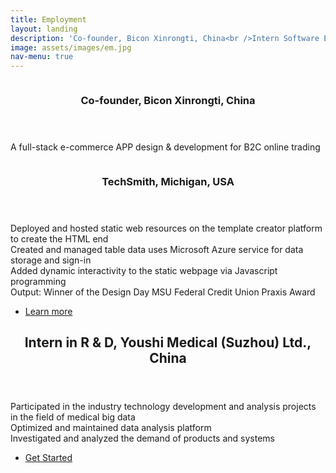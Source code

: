 ```yaml
---
title: Employment
layout: landing
description: 'Co-founder, Bicon Xinrongti, China<br />Intern Software Engineer in Senior Capstone Project, TechSmith, Michigan<br />Intern in R & D, Youshi Medical (Suzhou) Ltd., China'
image: assets/images/em.jpg
nav-menu: true
---
```


<!-- Main -->
<div id="main">


<!-- One -->
<section id="two" class="spotlights">
	<section>
		<a href="generic.html" class="image">
			<img src="{% link assets/images/em.jpg %}" alt="" data-position="center center" />
		</a>
		<div class="content">
			<div class="inner">
				<header class="major">
					<h3>Co-founder, Bicon Xinrongti, China</h3>
				</header>
				<p>A full-stack e-commerce APP design & development for B2C online trading</p>
			</div>
		</div>
	</section>
	<section>
		<a href="generic.html" class="image">
			<img src="{% link assets/images/tech.jpg %}" alt="" data-position="25% 25%" />
		</a>
		<div class="content">
			<div class="inner">
				<header class="major">
					<h3>TechSmith, Michigan, USA</h3>
				</header>
				<p>Deployed and hosted static web resources on the template creator platform to create the HTML end<br />Created and managed table data uses Microsoft Azure service for data storage and sign-in<br />Added dynamic interactivity to the static webpage via Javascript programming<br />Output: Winner of the Design Day MSU Federal Credit Union Praxis Award</p>
				<ul class="actions">
					<li><a href="generic.html" class="button">Learn more</a></li>
				</ul>
			</div>
		</div>
	</section>
</section>

<!-- Two -->
<section id="three">
	<div class="inner">
		<header class="major">
			<h2>Intern in R & D, Youshi Medical (Suzhou) Ltd., China</h2>
		</header>
		<p>Participated in the industry technology development and analysis projects in the field of medical big data<br />Optimized and maintained data analysis platform<br />Investigated and analyzed the demand of products and systems</p>
		<ul class="actions">
			<li><a href="generic.html" class="button next">Get Started</a></li>
		</ul>
	</div>
</section>

</div>
